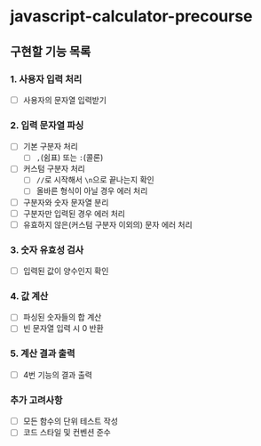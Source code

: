 # javascript-calculator-precourse

## 구현할 기능 목록

### 1. 사용자 입력 처리

- [ ]  사용자의 문자열 입력받기

### 2. 입력 문자열 파싱

- [ ]  기본 구분자 처리
    - [ ]  `,`(쉼표) 또는 `:`(콜론)
- [ ]  커스텀 구분자 처리
    - [ ]  `//`로 시작해서 `\n`으로 끝나는지 확인
    - [ ]  올바른 형식이 아닐 경우 에러 처리
- [ ]  구분자와 숫자 문자열 분리
- [ ]  구분자만 입력된 경우 에러 처리
- [ ]  유효하지 않은(커스텀 구분자 이외의) 문자 에러 처리

### 3. 숫자 유효성 검사

- [ ]  입력된 값이 양수인지 확인

### 4. 값 계산

- [ ]  파싱된 숫자들의 합 계산
- [ ]  빈 문자열 입력 시 0 반환

### 5. 계산 결과 출력

- [ ]  4번 기능의 결과 출력

### 추가 고려사항

- [ ]  모든 함수의 단위 테스트 작성
- [ ]  코드 스타일 및 컨벤션 준수